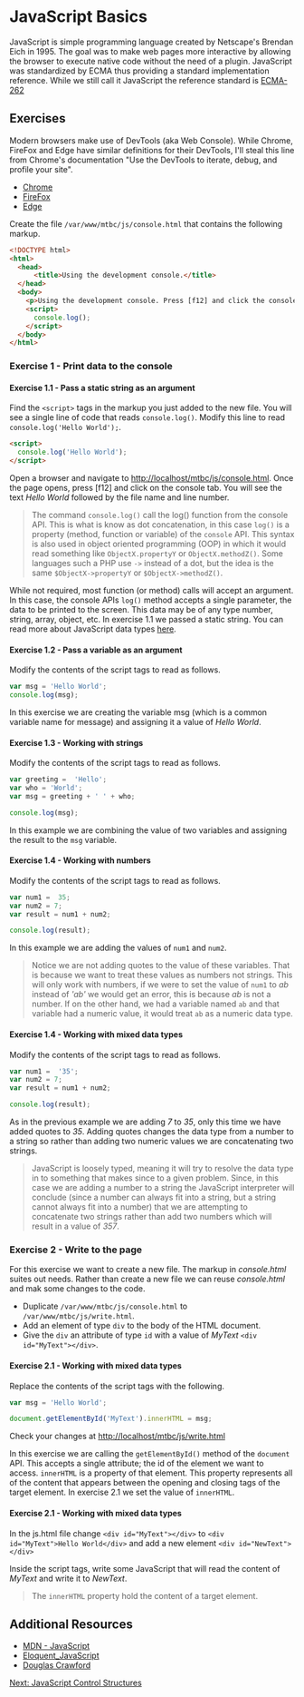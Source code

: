 # JavaScript Basics
JavaScript is simple programming language created by Netscape's Brendan Eich in 1995. The goal was to make web pages more interactive by allowing the browser to execute native code without the need of a plugin. JavaScript was standardized by ECMA  thus providing a standard implementation reference. While we still call it JavaScript the reference standard is [ECMA-262](https://www.ecma-international.org/publications/standards/Ecma-262.htm)

## Exercises
Modern browsers make use of DevTools (aka Web Console). While Chrome, FireFox and Edge have similar definitions for their DevTools, I'll steal this line from Chrome's documentation "Use the DevTools to iterate, debug, and profile your site".

* [Chrome](https://developers.google.com/web/tools/chrome-devtools/console/)
* [FireFox](https://developer.mozilla.org/en-US/docs/Tools/Web_Console)
* [Edge](https://docs.microsoft.com/en-us/microsoft-edge/f12-devtools-guide/console)

Create the file ```/var/www/mtbc/js/console.html``` that contains the following markup.

```html
<!DOCTYPE html>
<html>
  <head>
      <title>Using the development console.</title>
  </head>
  <body>
    <p>Using the development console. Press [f12] and click the console tab.</p>
    <script>
      console.log();
    </script>
  </body>
</html>
```

### Exercise 1 - Print data to the console

#### Exercise 1.1 - Pass a static string as an argument
Find the ```<script>``` tags in the markup you just added to the new file. You will see a single line of code that reads ```console.log()```. Modify this line to read ```console.log('Hello World');```. 

```html
<script>
  console.log('Hello World');
</script>
```
Open a browser and navigate to [http://localhost/mtbc/js/console.html](http://localhost/mtbc/js/console.html). Once the page opens, press [f12] and click on the console tab. You will see the text _Hello World_ followed by the file name and line number.

> The command ```console.log()``` call the log() function from the console API. This is what is know as dot concatenation, in this case ```log()``` is a property (method, function or variable) of the ```console``` API. This syntax is also used in object oriented programming (OOP) in which it would read something like ```ObjectX.propertyY``` or  ```ObjectX.methodZ()```. Some languages such a PHP use ```->``` instead of a dot, but the idea is the same ```$ObjectX->propertyY``` or ```$ObjectX->methodZ()```.

While not required, most function (or method) calls will accept an argument. In this case, the console APIs ```log()``` method accepts a single parameter, the data to be printed to the screen. This data may be of any type number, string, array, object, etc. In exercise 1.1 we passed a static string. You can read more about JavaScript data types [here](https://developer.mozilla.org/en-US/docs/Web/JavaScript/Data_structures).

#### Exercise 1.2 - Pass a variable as an argument
Modify the contents of the script tags to read as follows.

```js
var msg = 'Hello World';
console.log(msg);
```

In this exercise we are creating the variable msg (which is a common variable name for message) and assigning it a value of _Hello World_.

#### Exercise 1.3 - Working with strings
Modify the contents of the script tags to read as follows.

```js
var greeting =  'Hello';
var who = 'World';
var msg = greeting + ' ' + who;

console.log(msg);
```

In this example we are combining the value of two variables and assigning the result to the ```msg``` variable.

#### Exercise 1.4 - Working with numbers
Modify the contents of the script tags to read as follows.

```js
var num1 =  35;
var num2 = 7;
var result = num1 + num2;

console.log(result);
```

In this example we are adding the values of ```num1``` and ```num2```.

> Notice we are not adding quotes to the value of these variables. That is because we want to treat these values as numbers not strings. This will only work with numbers, if we were to set the value of ```num1``` to _ab_ instead of _'ab'_ we would get an error, this is because _ab_ is not a number. If on the other hand, we had a variable named ```ab``` and that variable had a numeric value, it would treat ```ab``` as a numeric data type.

#### Exercise 1.4 - Working with mixed data types
Modify the contents of the script tags to read as follows.

```js
var num1 =  '35';
var num2 = 7;
var result = num1 + num2;

console.log(result);
```

As in the previous example we are adding _7_ to _35_, only this time we have added quotes to _35_. Adding quotes changes the data type from a number to a string so rather than adding two numeric values we are concatenating two strings.

> JavaScript is loosely typed, meaning it will try to resolve the data type in to something that makes since to a given problem. Since, in this case we are adding a number to a string the JavaScript interpreter will conclude (since a number can always fit into a string, but a string cannot always fit into a number) that we are attempting to concatenate two strings rather than add two numbers which will result in a value of _357_.

### Exercise 2 - Write to the page
For this exercise we want to create a new file. The markup in *console.html* suites out needs. Rather than create a new file we can reuse *console.html* and mak some changes to the  code.

* Duplicate ```/var/www/mtbc/js/console.html``` to ```/var/www/mtbc/js/write.html```.
* Add an element of type ```div``` to the body of the HTML document. 
* Give the ```div``` an attribute of type ```id``` with a value of _MyText_ ```<div id="MyText"></div>```.

#### Exercise 2.1 - Working with mixed data types
Replace the contents of the script tags with the following.

```js
var msg = 'Hello World';

document.getElementById('MyText').innerHTML = msg;
```
Check your changes at [http://localhost/mtbc/js/write.html](http://localhost/mtbc/js/write.html)

In this exercise we are calling the ```getElementById()``` method of the ```document``` API. This accepts a single attribute; the id of the element we want to access. ```innerHTML``` is a property of that element. This property represents all of the content that appears between the opening and closing tags of the target element. In exercise 2.1 we set the value of ```innerHTML```.

#### Exercise 2.1 - Working with mixed data types
In the js.html file change ```<div id="MyText"></div>``` to ```<div id="MyText">Hello World</div>``` and add a new element ```<div id="NewText"></div>```

Inside the script tags, write some JavaScript that will read the content of _MyText_ and write it to _NewText_.

> The ```innerHTML``` property hold the content of a target element.

## Additional Resources
* [MDN - JavaScript](https://developer.mozilla.org/en-US/docs/Web/JavaScript)
* [Eloquent_JavaScript](http://eloquentjavascript.net/Eloquent_JavaScript.pdf)
* [Douglas Crawford](http://javascript.crockford.com/)

[Next: JavaScript Control Structures](02-JSControlStructures.md)
